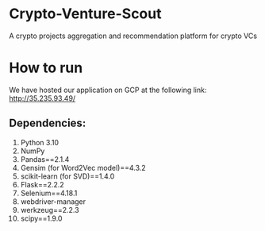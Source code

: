 # Crypto-Venture-Scout
A crypto projects aggregation and recommendation platform for crypto VCs
# How to run
We have hosted our application on GCP at the following link: http://35.235.93.49/
## Dependencies:
1. Python 3.10
2. NumPy
3. Pandas==2.1.4
4. Gensim (for Word2Vec model)==4.3.2
5. scikit-learn (for SVD)==1.4.0
6. Flask==2.2.2
7. Selenium==4.18.1
8. webdriver-manager
9. werkzeug==2.2.3
10. scipy==1.9.0
